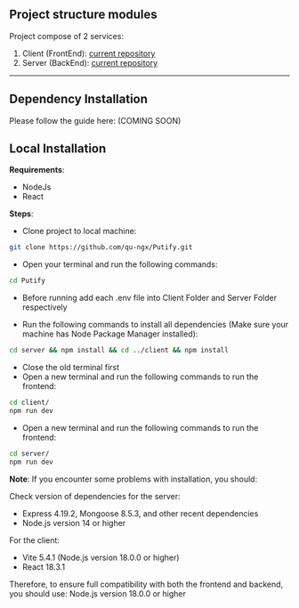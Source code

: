 ## Project structure modules

Project compose of 2 services:
1. Client (FrontEnd): [current repository](./client)
1. Server (BackEnd): [current repository](./server)

<hr />


## Dependency Installation

Please follow the guide here: (COMING SOON)

## Local Installation

**Requirements**:

- NodeJs
- React

**Steps**:

- Clone project to local machine:

```bash
git clone https://github.com/qu-ngx/Putify.git
```

- Open your terminal and run the following commands:

```bash
cd Putify
```


- Before running add each .env file into Client Folder and Server Folder respectively

- Run the following commands to install all dependencies (Make sure your machine has Node Package Manager installed):

```bash
cd server && npm install && cd ../client && npm install
```

- Close the old terminal first
- Open a new terminal and run the following commands to run the frontend:

```bash
cd client/
npm run dev
```

- Open a new terminal and run the following commands to run the frontend:

```bash
cd server/
npm run dev
```

**Note**: If you encounter some problems with installation, you should:

Check version of dependencies for the server:
- Express 4.19.2, Mongoose 8.5.3, and other recent dependencies
- Node.js version 14 or higher 

For the client:
- Vite 5.4.1 (Node.js version 18.0.0 or higher)
- React 18.3.1 

Therefore, to ensure full compatibility with both the frontend and backend, you should use:
Node.js version 18.0.0 or higher
